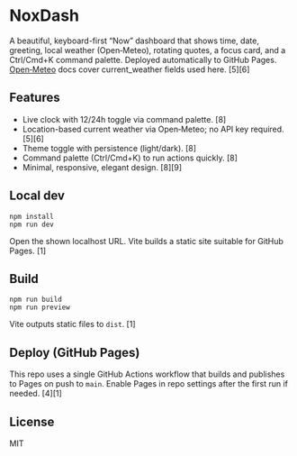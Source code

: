 # NoxDash

A beautiful, keyboard-first “Now” dashboard that shows time, date, greeting, local weather (Open‑Meteo), rotating quotes, a focus card, and a Ctrl/Cmd+K command palette. Deployed automatically to GitHub Pages. [Open‑Meteo](https://open-meteo.com) docs cover current_weather fields used here. [5][6]

## Features
- Live clock with 12/24h toggle via command palette. [8]
- Location-based current weather via Open‑Meteo; no API key required. [5][6]
- Theme toggle with persistence (light/dark). [8]
- Command palette (Ctrl/Cmd+K) to run actions quickly. [8]
- Minimal, responsive, elegant design. [8][9]

## Local dev

```
npm install
npm run dev
```
Open the shown localhost URL. Vite builds a static site suitable for GitHub Pages. [1]

## Build
```
npm run build
npm run preview
```
Vite outputs static files to `dist`. [1]

## Deploy (GitHub Pages)
This repo uses a single GitHub Actions workflow that builds and publishes to Pages on push to `main`. Enable Pages in repo settings after the first run if needed. [4][1]

## License
MIT
